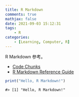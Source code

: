 ```yaml
---
title: R Markdown
comments: true
mathjax: false
date: 2021-09-03 15:12:31
tags:
    - R
categories:
    - [Learning, Computer, R]
---
```


R Markdown 参考。

<!-- more -->

- [Code Chunks](https://rmarkdown.rstudio.com/lesson-3.html)
- [R Markdown Reference Guide](https://www.rstudio.com/wp-content/uploads/2015/03/rmarkdown-reference.pdf)


```r
print("Hello, R Markdown!")
```

```
#> [1] "Hello, R Markdown!"
```

